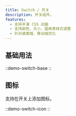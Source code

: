 ```yaml
---
title: Switch / 开关
description: 开关组件。
features:
  - 支持平滑 CSS 动画
  - 支持颜色、大小、圆角等样式调整
  - 针对桌面端、移动端优化
---
```


## 基础用法

::demo-switch-base
::

## 图标

支持在开关上添加图标。

::demo-switch-icon
::
